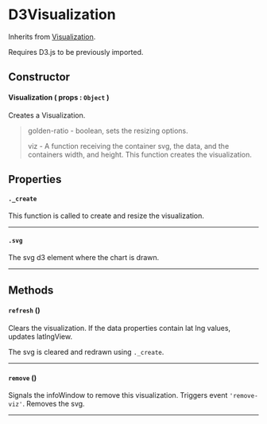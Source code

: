 # D3Visualization
Inherits from [Visualization](Visualization.md).

Requires D3.js to be previously imported.

## Constructor

#### Visualization ( props : `Object` )
 Creates a Visualization.

 > golden-ratio - boolean, sets the resizing options.
 >
 > viz - A function receiving the container svg, the data, and the containers width, and height. This function creates the visualization.

## Properties

#### `._create`
  This function is called to create and resize the visualization.

---
#### `.svg`
  The svg d3 element where the chart is drawn.

---

## Methods

#### `refresh` ()
  Clears the visualization. If the data properties contain lat lng values, updates latlngView.

  The svg is cleared and redrawn using `._create`.

---
#### `remove` ()
  Signals the infoWindow to remove this visualization.
  Triggers event `'remove-viz'`.
  Removes the svg.

---